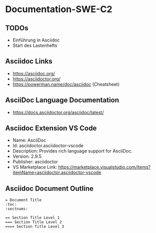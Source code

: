 # Documentation-SWE-C2


## TODOs
- Einführung in Asciidoc
- Start des Lastenhefts


## Asciidoc Links
- https://asciidoc.org/
- https://asciidoctor.org/
- https://powerman.name/doc/asciidoc (Cheatsheet)

## AsciiDoc Language Documentation
- https://docs.asciidoctor.org/asciidoc/latest/

## Asciidoc Extension VS Code
- Name: AsciiDoc
- Id: asciidoctor.asciidoctor-vscode
- Description: Provides rich language support for AsciiDoc.
- Version: 2.9.5
- Publisher: asciidoctor
- VS Marketplace Link: https://marketplace.visualstudio.com/items?itemName=asciidoctor.asciidoctor-vscode

## Asciidoc Document Outline
```
= Document Title
:toc:
:sectnums:

== Section Title Level 1
=== Section Title Level 2
==== Section Title Level 3

```
